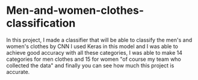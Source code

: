 # Men-and-women-clothes-classification
In this project, I made a classifier that will be able to classify the men's and women's clothes by CNN I used Keras in this model and I was able to achieve good accuracy with all these categories, I was able to make 14 categories for men clothes and 15 for women "of course my team who collected the data" and finally you can see how much this project is accurate.
